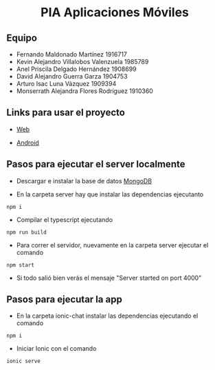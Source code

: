
<br />
<p align="center">
  
  <h1 align="center">PIA Aplicaciones Móviles</h1>

</p>

## Equipo

- Fernando Maldonado Martínez 1916717
- Kevin Alejandro Villalobos Valenzuela 1985789
- Anel Priscila Delgado Hernández 1908699
- David Alejandro Guerra Garza 1904753
- Arturo Isac Luna Vázquez 1909394
- Monserrath Alejandra Flores Rodríguez 1910360

## Links para usar el proyecto

- [Web](https://fmaldonado6.github.io/ionic-chat/)

- [Android](https://github.com/Fmaldonado6/ionic-chat/releases/tag/v1.0)


## Pasos para ejecutar el server localmente
- Descargar e instalar la base de datos [MongoDB](https://www.mongodb.com/try/download/community)

- En la carpeta server hay que instalar las dependencias ejecutanto
```
npm i
```
- Compilar el typescript ejecutando 
```
npm run build
```
- Para correr el servidor, nuevamente en la carpeta server ejecutar el comando
```
npm start
```
- Si todo salió bien verás el mensaje "Server started on port 4000"
## Pasos para ejecutar la app
- En la carpeta ionic-chat instalar las dependencias ejecutando el comando
```
npm i
```
- Iniciar Ionic con el comando
```
ionic serve
```


